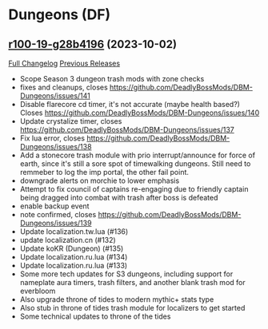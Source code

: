 # <DBM Mod> Dungeons (DF)

## [r100-19-g28b4196](https://github.com/DeadlyBossMods/DBM-Dungeons/tree/28b4196cf2142bcf5b0e4bcdb0a791a50f667a9c) (2023-10-02)
[Full Changelog](https://github.com/DeadlyBossMods/DBM-Dungeons/compare/r100...28b4196cf2142bcf5b0e4bcdb0a791a50f667a9c) [Previous Releases](https://github.com/DeadlyBossMods/DBM-Dungeons/releases)

- Scope Season 3 dungeon trash mods with zone checks  
- fixes and cleanups, closes https://github.com/DeadlyBossMods/DBM-Dungeons/issues/141  
- Disable flarecore cd timer, it's not accurate (maybe health based?) Closes https://github.com/DeadlyBossMods/DBM-Dungeons/issues/140  
- Update crystalize timer, closes https://github.com/DeadlyBossMods/DBM-Dungeons/issues/137  
- Fix lua error, closes https://github.com/DeadlyBossMods/DBM-Dungeons/issues/138  
- Add a stonecore trash module with prio interrupt/announce for force of earth, since it's still a sore spot of timewalking dungeons. Still need to remmeber to log the imp portal, the other fail point.  
- downgrade alerts on morchie to lower emphasis  
- Attempt to fix council of captains re-engaging due to friendly captain being dragged into combat with trash after boss is defeated  
- enable backup event  
- note confirmed, closes https://github.com/DeadlyBossMods/DBM-Dungeons/issues/139  
- Update localization.tw.lua (#136)  
- update localization.cn (#132)  
- Update koKR (Dungeon) (#135)  
- Update localization.ru.lua (#134)  
- Update localization.ru.lua (#133)  
- Some more tech updates for S3 dungeons, including support for nameplate aura timers, trash filters, and another blank trash mod for everbloom  
- Also upgrade throne of tides to modern mythic+ stats type  
- Also stub in throne of tides trash module for localizers to get started  
- Some technical updates to throne of the tides  

